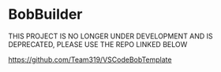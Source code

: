 # BobBuilder
THIS PROJECT IS NO LONGER UNDER DEVELOPMENT AND IS DEPRECATED, PLEASE USE THE REPO LINKED BELOW

https://github.com/Team319/VSCodeBobTemplate
